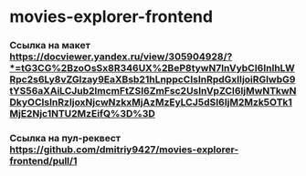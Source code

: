 # movies-explorer-frontend

### Ссылка на макет https://docviewer.yandex.ru/view/305904928/?*=tG3CG%2BzoOsSx8R346UX%2BeP8tywN7InVybCI6InlhLWRpc2s6Ly8vZGlzay9EaXBsb21hLnppcCIsInRpdGxlIjoiRGlwbG9tYS56aXAiLCJub2lmcmFtZSI6ZmFsc2UsInVpZCI6IjMwNTkwNDkyOCIsInRzIjoxNjcwNzkxMjAzMzEyLCJ5dSI6IjM2Mzk5OTk1MjE2Njc1NTU2MzEifQ%3D%3D

### Ссылка на пул-реквест https://github.com/dmitriy9427/movies-explorer-frontend/pull/1
